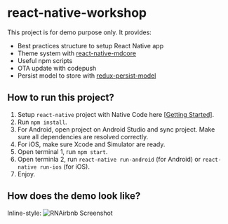 # react-native-workshop

This project is for demo purpose only. It provides: 
- Best practices structure to setup React Native app
- Theme system with [react-native-mdcore](https://github.com/henrytao-me/react-native-mdcore)
- Useful npm scripts
- OTA update with codepush 
- Persist model to store with [redux-persist-model](https://github.com/henrytao-me/redux-persist-model)

## How to run this project? 

1. Setup `react-native` project with Native Code here [[Getting Started]](http://facebook.github.io/react-native/docs/getting-started.html).
2. Run `npm install`.
3. For Android, open project on Android Studio and sync project. Make sure all dependencies are resolved correctly. 
4. For iOS, make sure Xcode and Simulator are ready. 
5. Open terminal 1, run `npm start`.
6. Open terminla 2, run `react-native run-android` (for Android) or `react-native run-ios` (for iOS).
7. Enjoy.

## How does the demo look like? 

Inline-style: 
![RNAirbnb Screenshot](docs/rnairbnb.png)
